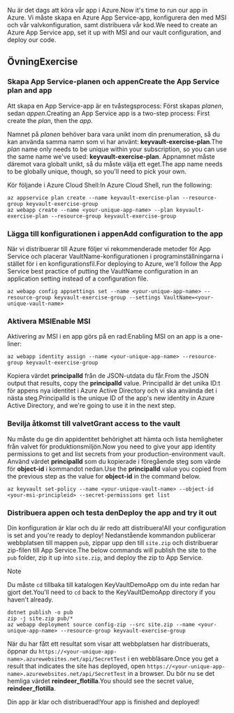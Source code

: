 <span data-ttu-id="8543c-101">Nu är det dags att köra vår app i Azure.</span><span class="sxs-lookup"><span data-stu-id="8543c-101">Now it's time to run our app in Azure.</span></span> <span data-ttu-id="8543c-102">Vi måste skapa en Azure App Service-app, konfigurera den med MSI och vår valvkonfiguration, samt distribuera vår kod.</span><span class="sxs-lookup"><span data-stu-id="8543c-102">We need to create an Azure App Service app, set it up with MSI and our vault configuration, and deploy our code.</span></span>

## <a name="exercise"></a><span data-ttu-id="8543c-103">Övning</span><span class="sxs-lookup"><span data-stu-id="8543c-103">Exercise</span></span>

### <a name="create-the-app-service-plan-and-app"></a><span data-ttu-id="8543c-104">Skapa App Service-planen och appen</span><span class="sxs-lookup"><span data-stu-id="8543c-104">Create the App Service plan and app</span></span>

<span data-ttu-id="8543c-105">Att skapa en App Service-app är en tvåstegsprocess: Först skapas *planen*, sedan *appen*.</span><span class="sxs-lookup"><span data-stu-id="8543c-105">Creating an App Service app is a two-step process: First create the *plan*, then the *app*.</span></span>

<span data-ttu-id="8543c-106">Namnet på *planen* behöver bara vara unikt inom din prenumeration, så du kan använda samma namn som vi har använt: **keyvault-exercise-plan**.</span><span class="sxs-lookup"><span data-stu-id="8543c-106">The *plan* name only needs to be unique within your subscription, so you can use the same name we've used: **keyvault-exercise-plan**.</span></span> <span data-ttu-id="8543c-107">Appnamnet måste däremot vara globalt unikt, så du måste välja ett eget.</span><span class="sxs-lookup"><span data-stu-id="8543c-107">The app name needs to be globally unique, though, so you'll need to pick your own.</span></span>

<span data-ttu-id="8543c-108">Kör följande i Azure Cloud Shell:</span><span class="sxs-lookup"><span data-stu-id="8543c-108">In Azure Cloud Shell, run the following:</span></span>

```azurecli
az appservice plan create --name keyvault-exercise-plan --resource-group keyvault-exercise-group
az webapp create --name <your-unique-app-name> --plan keyvault-exercise-plan --resource-group keyvault-exercise-group
```

### <a name="add-configuration-to-the-app"></a><span data-ttu-id="8543c-109">Lägga till konfigurationen i appen</span><span class="sxs-lookup"><span data-stu-id="8543c-109">Add configuration to the app</span></span>

<span data-ttu-id="8543c-110">När vi distribuerar till Azure följer vi rekommenderade metoder för App Service och placerar VaultName-konfigurationen i programinställningarna i stället för i en konfigurationsfil.</span><span class="sxs-lookup"><span data-stu-id="8543c-110">For deploying to Azure, we'll follow the App Service best practice of putting the VaultName configuration in an application setting instead of a configuration file.</span></span>

```azurecli
az webapp config appsettings set --name <your-unique-app-name> --resource-group keyvault-exercise-group --settings VaultName=<your-unique-vault-name>
```

### <a name="enable-msi"></a><span data-ttu-id="8543c-111">Aktivera MSI</span><span class="sxs-lookup"><span data-stu-id="8543c-111">Enable MSI</span></span>

<span data-ttu-id="8543c-112">Aktivering av MSI i en app görs på en rad:</span><span class="sxs-lookup"><span data-stu-id="8543c-112">Enabling MSI on an app is a one-liner:</span></span>

```azurecli
az webapp identity assign --name <your-unique-app-name> --resource-group keyvault-exercise-group
```

<span data-ttu-id="8543c-113">Kopiera värdet **principalId** från de JSON-utdata du får.</span><span class="sxs-lookup"><span data-stu-id="8543c-113">From the JSON output that results, copy the **principalId** value.</span></span> <span data-ttu-id="8543c-114">PrincipalId är det unika ID:t för appens nya identitet i Azure Active Directory och vi ska använda det i nästa steg.</span><span class="sxs-lookup"><span data-stu-id="8543c-114">PrincipalId is the unique ID of the app's new identity in Azure Active Directory, and we're going to use it in the next step.</span></span>

### <a name="grant-access-to-the-vault"></a><span data-ttu-id="8543c-115">Bevilja åtkomst till valvet</span><span class="sxs-lookup"><span data-stu-id="8543c-115">Grant access to the vault</span></span>

<span data-ttu-id="8543c-116">Nu måste du ge din appidentitet behörighet att hämta och lista hemligheter från valvet för produktionsmiljön.</span><span class="sxs-lookup"><span data-stu-id="8543c-116">Now you need to give your app identity permissions to get and list secrets from your production-environment vault.</span></span> <span data-ttu-id="8543c-117">Använd värdet **principalId** som du kopierade i föregående steg som värde för **object-id** i kommandot nedan.</span><span class="sxs-lookup"><span data-stu-id="8543c-117">Use the **principalId** value you copied from the previous step as the value for **object-id** in the command below.</span></span>

```azurecli
az keyvault set-policy --name <your-unique-vault-name> --object-id <your-msi-principleid> --secret-permissions get list
```

### <a name="deploy-the-app-and-try-it-out"></a><span data-ttu-id="8543c-118">Distribuera appen och testa den</span><span class="sxs-lookup"><span data-stu-id="8543c-118">Deploy the app and try it out</span></span>

<span data-ttu-id="8543c-119">Din konfiguration är klar och du är redo att distribuera!</span><span class="sxs-lookup"><span data-stu-id="8543c-119">All your configuration is set and you're ready to deploy!</span></span> <span data-ttu-id="8543c-120">Nedanstående kommandon publicerar webbplatsen till mappen `pub`, zippar upp den till `site.zip` och distribuerar zip-filen till App Service.</span><span class="sxs-lookup"><span data-stu-id="8543c-120">The below commands will publish the site to the `pub` folder, zip it up into `site.zip`, and deploy the zip to App Service.</span></span>

> [!NOTE]
> <span data-ttu-id="8543c-121">Du måste `cd` tillbaka till katalogen KeyVaultDemoApp om du inte redan har gjort det.</span><span class="sxs-lookup"><span data-stu-id="8543c-121">You'll need to `cd` back to the KeyVaultDemoApp directory if you haven't already.</span></span>

```azurecli
dotnet publish -o pub
zip -j site.zip pub/*
az webapp deployment source config-zip --src site.zip --name <your-unique-app-name> --resource-group keyvault-exercise-group
```

<span data-ttu-id="8543c-122">När du har fått ett resultat som visar att webbplatsen har distribuerats, öppnar du `https://<your-unique-app-name>.azurewebsites.net/api/SecretTest` i en webbläsare.</span><span class="sxs-lookup"><span data-stu-id="8543c-122">Once you get a result that indicates the site has deployed, open `https://<your-unique-app-name>.azurewebsites.net/api/SecretTest` in a browser.</span></span> <span data-ttu-id="8543c-123">Du bör nu se det hemliga värdet **reindeer_flotilla**.</span><span class="sxs-lookup"><span data-stu-id="8543c-123">You should see the secret value, **reindeer_flotilla**.</span></span>

<span data-ttu-id="8543c-124">Din app är klar och distribuerad!</span><span class="sxs-lookup"><span data-stu-id="8543c-124">Your app is finished and deployed!</span></span>